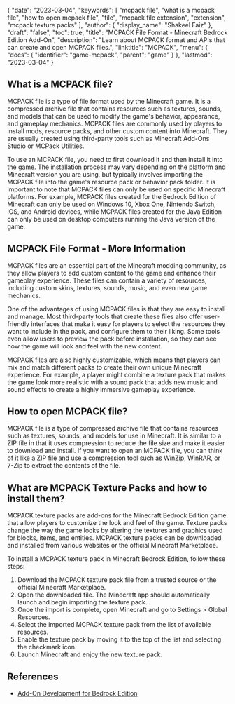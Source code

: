 {
  "date": "2023-03-04",
  "keywords": [
    "mcpack file",
    "what is a mcpack file",
    "how to open mcpack file",
    "file",
    "mcpack file extension",
    "extension",
    "mcpack texture packs"
  ],
  "author": {
    "display_name": "Shakeel Faiz"
  },
  "draft": "false",
  "toc": true,
  "title": "MCPACK File Format - Minecraft Bedrock Edition Add-On",
  "description": "Learn about MCPACK format and APIs that can create and open MCPACK files.",
  "linktitle": "MCPACK",
  "menu": {
    "docs": {
      "identifier": "game-mcpack",
      "parent": "game"
    }
  },
  "lastmod": "2023-03-04"
}

## What is a MCPACK file?

MCPACK file is a type of file format used by the Minecraft game. It is a compressed archive file that contains resources such as textures, sounds, and models that can be used to modify the game's behavior, appearance, and gameplay mechanics. MCPACK files are commonly used by players to install mods, resource packs, and other custom content into Minecraft. They are usually created using third-party tools such as Minecraft Add-Ons Studio or MCPack Utilities.

To use an MCPACK file, you need to first download it and then install it into the game. The installation process may vary depending on the platform and Minecraft version you are using, but typically involves importing the MCPACK file into the game's resource pack or behavior pack folder. It is important to note that MCPACK files can only be used on specific Minecraft platforms. For example, MCPACK files created for the Bedrock Edition of Minecraft can only be used on Windows 10, Xbox One, Nintendo Switch, iOS, and Android devices, while MCPACK files created for the Java Edition can only be used on desktop computers running the Java version of the game.

## MCPACK File Format - More Information

MCPACK files are an essential part of the Minecraft modding community, as they allow players to add custom content to the game and enhance their gameplay experience. These files can contain a variety of resources, including custom skins, textures, sounds, music, and even new game mechanics.

One of the advantages of using MCPACK files is that they are easy to install and manage. Most third-party tools that create these files also offer user-friendly interfaces that make it easy for players to select the resources they want to include in the pack, and configure them to their liking. Some tools even allow users to preview the pack before installation, so they can see how the game will look and feel with the new content.

MCPACK files are also highly customizable, which means that players can mix and match different packs to create their own unique Minecraft experience. For example, a player might combine a texture pack that makes the game look more realistic with a sound pack that adds new music and sound effects to create a highly immersive gameplay experience.

## How to open MCPACK file?

MCPACK file is a type of compressed archive file that contains resources such as textures, sounds, and models for use in Minecraft. It is similar to a ZIP file in that it uses compression to reduce the file size and make it easier to download and install. If you want to open an MCPACK file, you can think of it like a ZIP file and use a compression tool such as WinZip, WinRAR, or 7-Zip to extract the contents of the file.

## What are MCPACK Texture Packs and how to install them?

MCPACK texture packs are add-ons for the Minecraft Bedrock Edition game that allow players to customize the look and feel of the game. Texture packs change the way the game looks by altering the textures and graphics used for blocks, items, and entities. MCPACK texture packs can be downloaded and installed from various websites or the official Minecraft Marketplace.

To install a MCPACK texture pack in Minecraft Bedrock Edition, follow these steps:

1. Download the MCPACK texture pack file from a trusted source or the official Minecraft Marketplace.
2. Open the downloaded file. The Minecraft app should automatically launch and begin importing the texture pack.
3. Once the import is complete, open Minecraft and go to Settings > Global Resources.
4. Select the imported MCPACK texture pack from the list of available resources.
5. Enable the texture pack by moving it to the top of the list and selecting the checkmark icon.
6. Launch Minecraft and enjoy the new texture pack.

## References

* [Add-On Development for Bedrock Edition](https://learn.microsoft.com/en-us/minecraft/creator/documents/gettingstarted)
